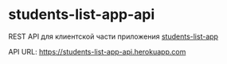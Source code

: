 # students-list-app-api

REST API для клиентской части приложения [students-list-app](https://github.com/akzhar/students-list-app)

API URL: https://students-list-app-api.herokuapp.com
